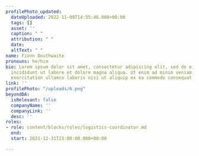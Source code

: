 ```yaml
---
profilePhoto_updated:
  dateUploaded: 2022-11-09T14:55:46.000+00:00
  tags: []
  asset: ''
  caption: " "
  attribution: " "
  date: 
  altText: " "
name: Fionn Douthwaite
pronouns: he/him
bio: Lorem ipsum dolor sit amet, consectetur adipiscing elit, sed do eiusmod tempor
  incididunt ut labore et dolore magna aliqua. Ut enim ad minim veniam, quis nostrud
  exercitation ullamco laboris nisi ut aliquip ex ea commodo consequat.
link: ''
profilePhoto: "/uploads/6.png"
beyondDA:
  isRelevant: false
  companyName: ''
  companyLink: ''
  desc: ''
roles:
- role: content/blocks/roles/logistics-coordinator.md
  end: 
  start: 2021-12-31T23:00:00.000+00:00

---
```

